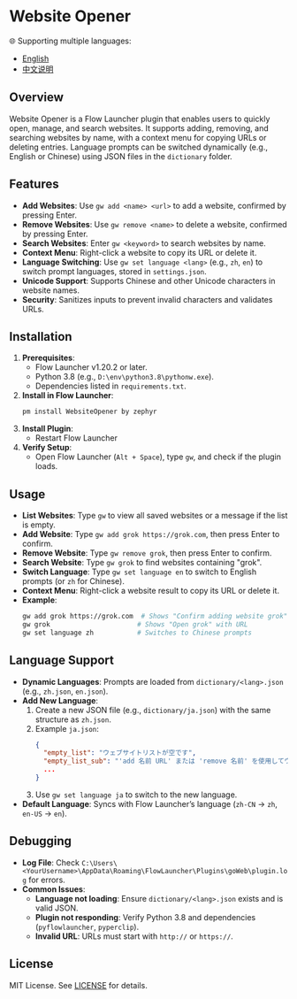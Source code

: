 # Website Opener

🌐 Supporting multiple languages:
- [English](./README.md)
- [中文说明](./README_zh.md)

## Overview

Website Opener is a Flow Launcher plugin that enables users to quickly open, manage, and search websites. It supports adding, removing, and searching websites by name, with a context menu for copying URLs or deleting entries. Language prompts can be switched dynamically (e.g., English or Chinese) using JSON files in the `dictionary` folder.

## Features
- **Add Websites**: Use `gw add <name> <url>` to add a website, confirmed by pressing Enter.
- **Remove Websites**: Use `gw remove <name>` to delete a website, confirmed by pressing Enter.
- **Search Websites**: Enter `gw <keyword>` to search websites by name.
- **Context Menu**: Right-click a website to copy its URL or delete it.
- **Language Switching**: Use `gw set language <lang>` (e.g., `zh`, `en`) to switch prompt languages, stored in `settings.json`.
- **Unicode Support**: Supports Chinese and other Unicode characters in website names.
- **Security**: Sanitizes inputs to prevent invalid characters and validates URLs.

## Installation
1. **Prerequisites**:
   - Flow Launcher v1.20.2 or later.
   - Python 3.8 (e.g., `D:\env\python3.8\pythonw.exe`).
   - Dependencies listed in `requirements.txt`.
2. **Install in Flow Launcher**:
   ```bash
   pm install WebsiteOpener by zephyr
   ```
3. **Install Plugin**:
   - Restart Flow Launcher
4. **Verify Setup**:
   - Open Flow Launcher (`Alt + Space`), type `gw`, and check if the plugin loads.

## Usage
- **List Websites**: Type `gw` to view all saved websites or a message if the list is empty.
- **Add Website**: Type `gw add grok https://grok.com`, then press Enter to confirm.
- **Remove Website**: Type `gw remove grok`, then press Enter to confirm.
- **Search Website**: Type `gw grok` to find websites containing "grok".
- **Switch Language**: Type `gw set language en` to switch to English prompts (or `zh` for Chinese).
- **Context Menu**: Right-click a website result to copy its URL or delete it.
- **Example**:
  ```bash
  gw add grok https://grok.com  # Shows "Confirm adding website grok"
  gw grok                      # Shows "Open grok" with URL
  gw set language zh           # Switches to Chinese prompts
  ```

## Language Support
- **Dynamic Languages**: Prompts are loaded from `dictionary/<lang>.json` (e.g., `zh.json`, `en.json`).
- **Add New Language**:
  1. Create a new JSON file (e.g., `dictionary/ja.json`) with the same structure as `zh.json`.
  2. Example `ja.json`:
     ```json
     {
       "empty_list": "ウェブサイトリストが空です",
       "empty_list_sub": "'add 名前 URL' または 'remove 名前' を使用してウェブサイトを管理、または 'set language <lang>' で言語を設定",
       ...
     }
     ```
  3. Use `gw set language ja` to switch to the new language.
- **Default Language**: Syncs with Flow Launcher’s language (`zh-CN` → `zh`, `en-US` → `en`).

## Debugging
- **Log File**: Check `C:\Users\<YourUsername>\AppData\Roaming\FlowLauncher\Plugins\goWeb\plugin.log` for errors.
- **Common Issues**:
  - **Language not loading**: Ensure `dictionary/<lang>.json` exists and is valid JSON.
  - **Plugin not responding**: Verify Python 3.8 and dependencies (`pyflowlauncher`, `pyperclip`).
  - **Invalid URL**: URLs must start with `http://` or `https://`.

## License
MIT License. See [LICENSE](LICENSE) for details.
